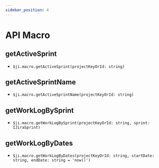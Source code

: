 ```yaml
---
sidebar_position: 4
---
```

# API Macro

## getActiveSprint
- `$ji.macro.getActiveSprint(projectKeyOrId: string)`
## getActiveSprintName
- `$ji.macro.getActiveSprintName(projectKeyOrId: string)`
## getWorkLogBySprint
- `$ji.macro.getWorkLogBySprint(projectKeyOrId: string, sprint: IJiraSprint)`
## getWorkLogByDates
- `$ji.macro.getWorkLogByDates(projectKeyOrId: string, startDate: string, endDate: string = 'now()')`
